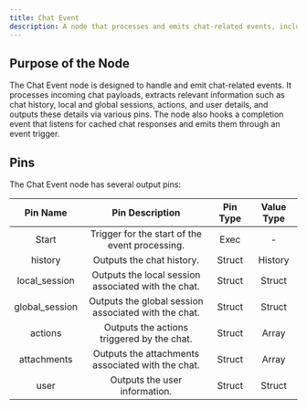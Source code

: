 ```yaml
---
title: Chat Event
description: A node that processes and emits chat-related events, including history, local and global sessions, actions, and user information.
---
```


## Purpose of the Node
The Chat Event node is designed to handle and emit chat-related events. It processes incoming chat payloads, extracts relevant information such as chat history, local and global sessions, actions, and user details, and outputs these details via various pins. The node also hooks a completion event that listens for cached chat responses and emits them through an event trigger.

## Pins
The Chat Event node has several output pins:

| Pin Name | Pin Description | Pin Type | Value Type |
|:----------:|:-------------:|:------:|:------:|
| Start | Trigger for the start of the event processing. | Exec | - |
| history | Outputs the chat history. | Struct | History |
| local_session | Outputs the local session associated with the chat. | Struct | Struct |
| global_session | Outputs the global session associated with the chat. | Struct | Struct |
| actions | Outputs the actions triggered by the chat. | Struct | Array |
| attachments | Outputs the attachments associated with the chat. | Struct | Array |
| user | Outputs the user information. | Struct | Struct |